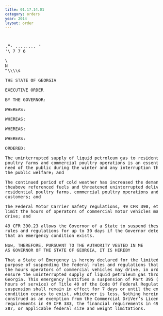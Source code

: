 ```yaml
---
title: 01.17.14.01
category: orders
year: 2014
layout: order
---
```


<pre>   

.“- ........ "
'\ 7 7 6

\
N
“\\\\s

THE STATE OF GEORGIA

EXECUTIVE ORDER

BY THE GOVERNOR:

WHEREAS:

WHEREAS:

WHEREAS:

WHEREAS:

ORDERED:

The uninterrupted supply of liquid petroleum gas to residential
poultry farms and commercial poultry operations is an essential
need of the public during the winter and any interruption threatens
the public welfare; and

The continued period of cold weather has increased the demand for
theabove referenced fuels and threatened uninterrupted delivery to
residential poultry farms, commercial poultry operations and
customers; and

The Federal Motor Carrier Safety regulations, 49 CFR 390, et seq.,
limit the hours of operators of commercial motor vehicles may
drive; and

49 CFR 390.23 allows the Governor of a State to suspend these
rules and regulations for up to 30 days if the Governor determines
that an emergency condition exists.

Now, THEREFORE, PURSUANT TO THE AUTHORITY VESTED IN ME
AS GOVERNOR OF THE STATE OF GEORGIA, IT IS HEREBY

That a State of Emergency is hereby declared for the limited
purpose of suspending the federal rules and regulations that limit
the hours operators of commercial vehicles may drive, in order to
ensure the uninterrupted supply of liquid petroleum gas throughout
Georgia. This emergency justifies a suspension of Part 395 (drivers’
hours of service) of Title 49 of the Code Of Federal Regulations. The
suspension shall remain in effect for 7 days or until the emergency
condition ceases to exist, whichever is less. Nothing herein shall be
construed as an exemption from the Commercial DriVer’s License
requirements in 49 CFR 383, the financial requirements in 49 CFR
387, or applicable federal size and weight limitations.

</pre>
